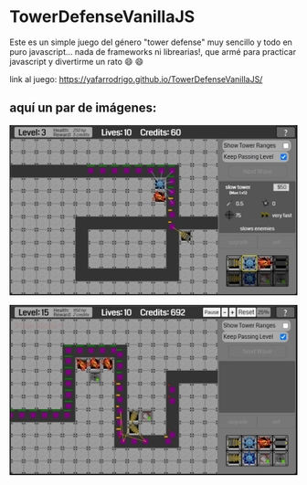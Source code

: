 # TowerDefenseVanillaJS

Este es un simple juego del género "tower defense" muy sencillo y todo en puro javascript... nada de frameworks ni librearias!, que armé para practicar javascript y divertirme un rato :smile: :smile:

link al juego: https://yafarrodrigo.github.io/TowerDefenseVanillaJS/


## aquí un par de imágenes:

![image info](./TD1.jpg)

![image info](./TD2.jpg)
